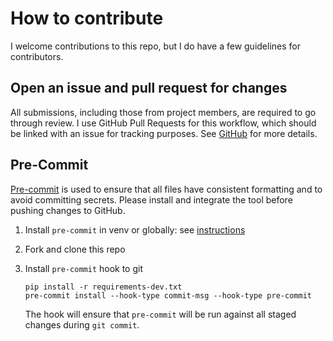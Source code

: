 # How to contribute

I welcome contributions to this repo, but I do have a few guidelines for
contributors.

## Open an issue and pull request for changes

All submissions, including those from project members, are required to go through
review. I use GitHub Pull Requests for this workflow, which should be linked with
an issue for tracking purposes.
See [GitHub](https://help.github.com/articles/about-pull-requests/) for more details.

## Pre-Commit

[Pre-commit](https://pre-commit.com/) is used to ensure that all files have
consistent formatting and to avoid committing secrets. Please install and
integrate the tool before pushing changes to GitHub.

<!-- spell-checker: ignore venv -->
1. Install `pre-commit` in venv or globally: see [instructions](https://pre-commit.com/#installation)
2. Fork and clone this repo
3. Install `pre-commit` hook to git

   ```shell
   pip install -r requirements-dev.txt
   pre-commit install --hook-type commit-msg --hook-type pre-commit
   ```

   The hook will ensure that `pre-commit` will be run against all staged changes
   during `git commit`.
